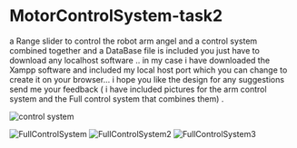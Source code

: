 # MotorControlSystem-task2
a Range slider to control the robot arm angel and a control system combined together and a DataBase file is included you just have to download any localhost software .. in my case i have downloaded the Xampp software and included my local host port which you can change to create it on your browser... i hope you like the design for any suggestions send me your feedback ( i have included pictures for the arm control system and the Full control system that combines them) .


![control system](https://user-images.githubusercontent.com/80005788/123516923-4296e580-d6a7-11eb-86cc-ede54e5ce46d.jpg)











![FullControlSystem](https://user-images.githubusercontent.com/80005788/123516968-7bcf5580-d6a7-11eb-980a-223691d1ea77.jpg)
![FullControlSystem2](https://user-images.githubusercontent.com/80005788/123516917-3e6ac800-d6a7-11eb-8ee3-a8fa314f83e4.jpg)
![FullControlSystem3](https://user-images.githubusercontent.com/80005788/123516912-3a3eaa80-d6a7-11eb-88d3-5b0dd1baaf18.jpg)







